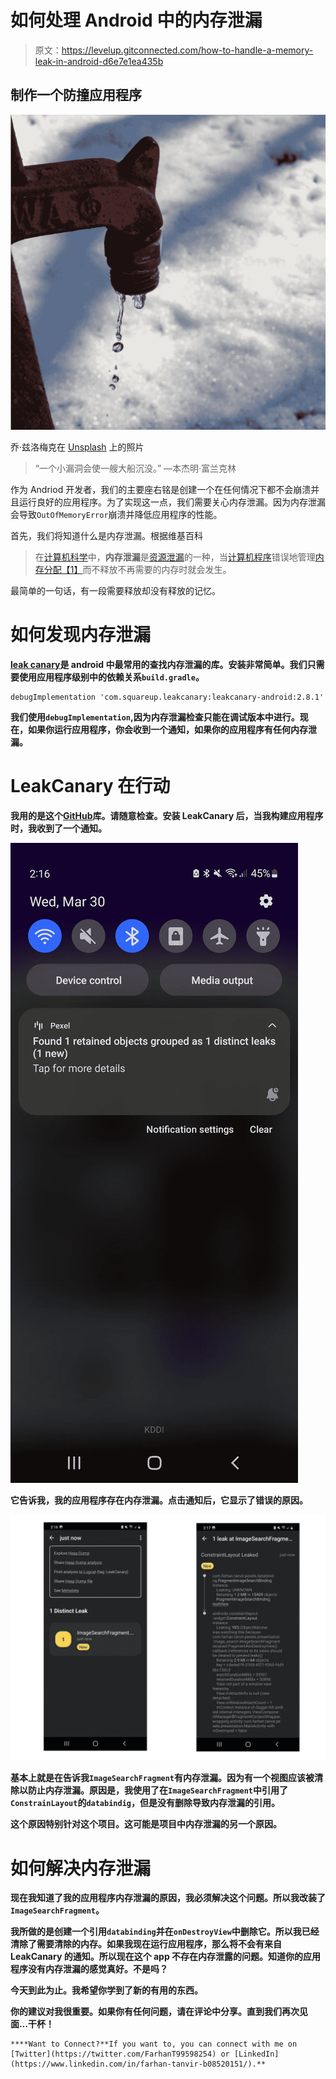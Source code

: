 # 如何处理 Android 中的内存泄漏

> 原文：<https://levelup.gitconnected.com/how-to-handle-a-memory-leak-in-android-d6e7e1ea435b>

## 制作一个防撞应用程序

![](img/4d7cce48dff5ea9c1915ec7dbf8235f7.png)

乔·兹洛梅克在 [Unsplash](https://unsplash.com?utm_source=medium&utm_medium=referral) 上的照片

> “一个小漏洞会使一艘大船沉没。” —本杰明·富兰克林

作为 Andriod 开发者，我们的主要座右铭是创建一个在任何情况下都不会崩溃并且运行良好的应用程序。为了实现这一点，我们需要关心内存泄漏。因为内存泄漏会导致`OutOfMemoryError`崩溃并降低应用程序的性能。

首先，我们将知道什么是内存泄漏。根据维基百科

> 在[计算机科学](https://en.wikipedia.org/wiki/Computer_science)中，**内存泄漏**是[资源泄漏](https://en.wikipedia.org/wiki/Resource_leak)的一种，当[计算机程序](https://en.wikipedia.org/wiki/Computer_program)错误地管理[内存分配](https://en.wikipedia.org/wiki/Memory_allocation)[【1】](https://en.wikipedia.org/wiki/Memory_leak#cite_note-1)而不释放不再需要的内存时就会发生。

最简单的一句话，有一段需要释放却没有释放的记忆。

# 如何发现内存泄漏

[**leak canary**](https://square.github.io/leakcanary/)**是 android 中最常用的查找内存泄漏的库。安装非常简单。我们只需要使用应用程序级别中的依赖关系`build.gradle`。**

```
debugImplementation 'com.squareup.leakcanary:leakcanary-android:2.8.1'
```

**我们使用`debugImplementation`,因为内存泄漏检查只能在调试版本中进行。现在，如果你运行应用程序，你会收到一个通知，如果你的应用程序有任何内存泄漏。**

# **LeakCanary 在行动**

**我用的是这个[**GitHub**](https://github.com/Farhandroid/Pexel)**库。请随意检查。安装 LeakCanary 后，当我构建应用程序时，我收到了一个通知。****

****![](img/4981859080c39cecd052bccac1696868.png)****

****它告诉我，我的应用程序存在内存泄漏。点击通知后，它显示了错误的原因。****

****![](img/9c6ffa5f0dfcb3842e3190195afd80a9.png)****

****基本上就是在告诉我`ImageSearchFragment`有内存泄漏。因为有一个视图应该被清除以防止内存泄漏。原因是，我使用了在`ImageSearchFragment`中引用了`ConstrainLayout`的`databindig`，但是没有删除导致内存泄漏的引用。****

******这个原因特别针对这个项目。这可能是项目中内存泄漏的另一个原因。******

# ****如何解决内存泄漏****

****现在我知道了我的应用程序内存泄漏的原因，我必须解决这个问题。所以我改装了`ImageSearchFragment`。****

****我所做的是创建一个引用`databinding`并在`onDestroyView`中删除它。所以我已经清除了需要清除的内存。如果我现在运行应用程序，那么将不会有来自 LeakCanary 的通知。所以现在这个 app 不存在内存泄露的问题。知道你的应用程序没有内存泄漏的感觉真好。不是吗？****

****今天到此为止。我希望你学到了新的有用的东西。****

****你的建议对我很重要。如果你有任何问题，请在评论中分享。直到我们再次见面…干杯！****

```
****Want to Connect?**If you want to, you can connect with me on [Twitter](https://twitter.com/FarhanT99598254) or [LinkedIn](https://www.linkedin.com/in/farhan-tanvir-b08520151/).**
```